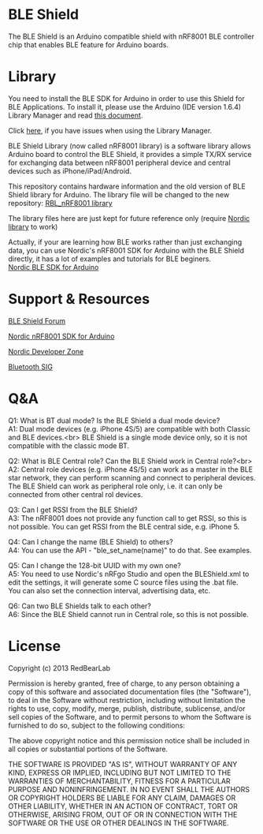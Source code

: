 
BLE Shield
==========

The BLE Shield is an Arduino compatible shield with nRF8001 BLE controller chip that enables BLE feature for Arduino boards.


Library
=======

You need to install the BLE SDK for Arduino in order to use this Shield for BLE Applications. To install it, please use the Arduino (IDE version 1.6.4) Library Manager and read [this document](https://github.com/RedBearLab/BLEShield/blob/master/Docs/LibraryManager.pdf).

Click [here](https://github.com/arduino/Arduino/wiki/Library-Manager-FAQ), if you have issues when using the Library Manager.

BLE Shield Library (now called nRF8001 library) is a software library allows Arduino board to control the BLE Shield, it provides a simple TX/RX service for exchanging data between nRF8001 peripheral device and central devices such as iPhone/iPad/Android.

This repository contains hardware information and the old version of BLE Shield library for Arduino. The library file will be changed to the new repository:
[RBL_nRF8001 library](https://github.com/RedBearLab/nRF8001)

The library files here are just kept for future reference only (require [Nordic library](https://github.com/cheong2k/ble-sdk-arduino) to work)

Actually, if your are learning how BLE works rather than just exchanging data, you can use Nordic's nRF8001 SDK for Arduino with the BLE Shield directly, it has a lot of examples and tutorials for BLE beginers.<br/>
[Nordic BLE SDK for Arduino](https://github.com/cheong2k/ble-sdk-arduino)


Support & Resources
===================

[BLE Shield Forum](https://redbearlab.zendesk.com/forums/21286751-BLE-Shield)

[Nordic nRF8001 SDK for Arduino](https://redbearlab.zendesk.com/forums/21921933-Nordic-nRF8001-SDK-for-Arduino)

[Nordic Developer Zone](https://devzone.nordicsemi.com/)

[Bluetooth SIG](https://www.bluetooth.org/en-us)


Q&A
===

Q1: What is BT dual mode? Is the BLE Shield a dual mode device?<br/>
A1: Dual mode devices (e.g. iPhone 4S/5) are compatible with both Classic and BLE devices.<br\>
    BLE Shield is a single mode device only, so it is not compatible with the classic mode BT.

Q2: What is BLE Central role? Can the BLE Shield work in Central role?<br\>
A2: Central role devices (e.g. iPhone 4S/5) can work as a master in the BLE star network, they can perform scanning and connect to peripheral devices.
    The BLE Shield can work as peripheral role only, i.e. it can only be connected from other central rol devices.

Q3: Can I get RSSI from the BLE Shield?<br/>
A3: The nRF8001 does not provide any function call to get RSSI, so this is not possible. You can get RSSI from the BLE central side, e.g. iPhone 5.

Q4: Can I change the name (BLE Shield) to others?<br/>
A4: You can use the API - "ble_set_name(name)" to do that. See examples.

Q5: Can I change the 128-bit UUID with my own one?<br/>
A5: You need to use Nordic's nRFgo Studio and open the BLEShield.xml to edit the settings, it will generate some C source files using the .bat file.<br/>
You can also set the connection interval, advertising data, etc.

Q6: Can two BLE Shields talk to each other?<br/>
A6: Since the BLE Shield cannot run in Central role, so this is not possible.


License
=======

Copyright (c) 2013 RedBearLab

Permission is hereby granted, free of charge, to any person obtaining a copy
of this software and associated documentation files (the "Software"), to deal 
in the Software without restriction, including without limitation the rights 
to use, copy, modify, merge, publish, distribute, sublicense, and/or sell
copies of the Software, and to permit persons to whom the Software is
furnished to do so, subject to the following conditions:

The above copyright notice and this permission notice shall be included in all
copies or substantial portions of the Software.

THE SOFTWARE IS PROVIDED "AS IS", WITHOUT WARRANTY OF ANY KIND, EXPRESS OR
IMPLIED, INCLUDING BUT NOT LIMITED TO THE WARRANTIES OF MERCHANTABILITY,
FITNESS FOR A PARTICULAR PURPOSE AND NONINFRINGEMENT. IN NO EVENT SHALL THE
AUTHORS OR COPYRIGHT HOLDERS BE LIABLE FOR ANY CLAIM, DAMAGES OR OTHER 
LIABILITY, WHETHER IN AN ACTION OF CONTRACT, TORT OR OTHERWISE, ARISING FROM,
OUT OF OR IN CONNECTION WITH THE SOFTWARE OR THE USE OR OTHER DEALINGS IN THE
SOFTWARE.
